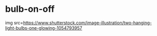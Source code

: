 # bulb-on-off
img src=https://www.shutterstock.com/image-illustration/two-hanging-light-bulbs-one-glowing-1054793957
